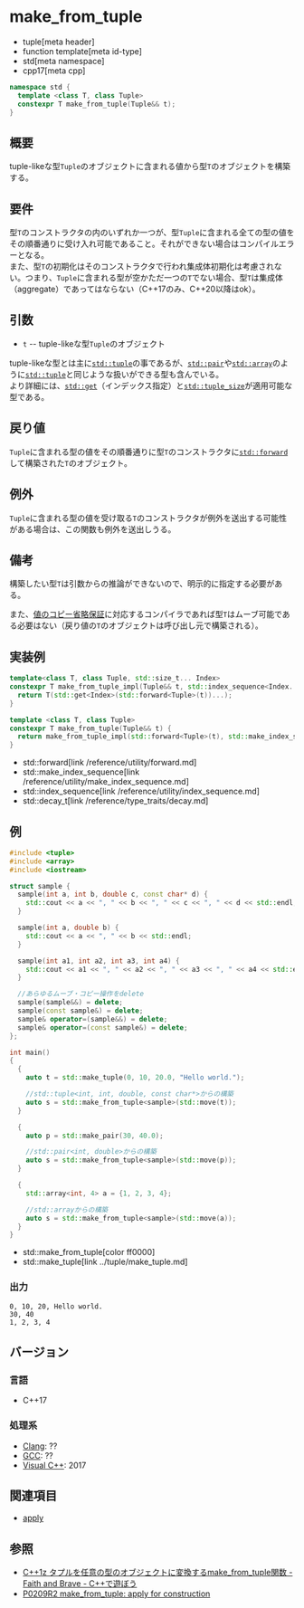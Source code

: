 # make_from_tuple
* tuple[meta header]
* function template[meta id-type]
* std[meta namespace]
* cpp17[meta cpp]

```cpp
namespace std {
  template <class T, class Tuple>
  constexpr T make_from_tuple(Tuple&& t);
}
```

## 概要
tuple-likeな型`Tuple`のオブジェクトに含まれる値から型`T`のオブジェクトを構築する。

## 要件
型`T`のコンストラクタの内のいずれか一つが、型`Tuple`に含まれる全ての型の値をその順番通りに受け入れ可能であること。それができない場合はコンパイルエラーとなる。  
また、型`T`の初期化はそのコンストラクタで行われ集成体初期化は考慮されない。つまり、`Tuple`に含まれる型が空かただ一つの`T`でない場合、型`T`は集成体（aggregate）であってはならない（C++17のみ、C++20以降はok）。

## 引数
- `t` -- tuple-likeな型`Tuple`のオブジェクト

tuple-likeな型とは主に[`std::tuple`](../tuple.md)の事であるが、[`std::pair`](/reference/utility/pair.md)や[`std::array`](/reference/array/array.md)のように[`std::tuple`](../tuple.md)と同じような扱いができる型も含んでいる。  
より詳細には、[`std::get`](/reference/array/array/get.md)（インデックス指定）と[`std::tuple_size`](/reference/array/array/tuple_size.md)が適用可能な型である。

## 戻り値
`Tuple`に含まれる型の値をその順番通りに型`T`のコンストラクタに[`std::forward`](`/reference/utility/forward.md`)して構築された`T`のオブジェクト。

## 例外
`Tuple`に含まれる型の値を受け取る`T`のコンストラクタが例外を送出する可能性がある場合は、この関数も例外を送出しうる。

## 備考
構築したい型`T`は引数からの推論ができないので、明示的に指定する必要がある。

また、[値のコピー省略保証](/lang/cpp17/guaranteed_copy_elision.md)に対応するコンパイラであれば型`T`はムーブ可能である必要はない（戻り値の`T`のオブジェクトは呼び出し元で構築される）。

## 実装例
```cpp
template<class T, class Tuple, std::size_t... Index>
constexpr T make_from_tuple_impl(Tuple&& t, std::index_sequence<Index...>){
  return T(std::get<Index>(std::forward<Tuple>(t))...);
}

template <class T, class Tuple>
constexpr T make_from_tuple(Tuple&& t) {
  return make_from_tuple_impl(std::forward<Tuple>(t), std::make_index_sequence<std::tuple_size_v<std::decay_t<Tuple>>>{});
}
```
* std::forward[link /reference/utility/forward.md]
* std::make_index_sequence[link /reference/utility/make_index_sequence.md]
* std::index_sequence[link /reference/utility/index_sequence.md]
* std::decay_t[link /reference/type_traits/decay.md]

## 例

```cpp example
#include <tuple>
#include <array>
#include <iostream>

struct sample {
  sample(int a, int b, double c, const char* d) {
    std::cout << a << ", " << b << ", " << c << ", " << d << std::endl;
  }

  sample(int a, double b) {
    std::cout << a << ", " << b << std::endl;
  }

  sample(int a1, int a2, int a3, int a4) {
    std::cout << a1 << ", " << a2 << ", " << a3 << ", " << a4 << std::endl;
  }

  //あらゆるムーブ・コピー操作をdelete
  sample(sample&&) = delete;
  sample(const sample&) = delete;
  sample& operator=(sample&&) = delete;
  sample& operator=(const sample&) = delete;
};

int main()
{
  {
    auto t = std::make_tuple(0, 10, 20.0, "Hello world.");

    //std::tuple<int, int, double, const char*>からの構築
    auto s = std::make_from_tuple<sample>(std::move(t));
  }

  {
    auto p = std::make_pair(30, 40.0);

    //std::pair<int, double>からの構築
    auto s = std::make_from_tuple<sample>(std::move(p));
  }

  {
    std::array<int, 4> a = {1, 2, 3, 4};

    //std::arrayからの構築
    auto s = std::make_from_tuple<sample>(std::move(a));
  }
}
```
* std::make_from_tuple[color ff0000]
* std::make_tuple[link ../tuple/make_tuple.md]

### 出力
```
0, 10, 20, Hello world.
30, 40
1, 2, 3, 4
```

## バージョン
### 言語
- C++17

### 処理系
- [Clang](/implementation.md#clang): ??
- [GCC](/implementation.md#gcc): ??
- [Visual C++](/implementation.md#visual_cpp): 2017


## 関連項目
- [apply](../tuple/apply.md)

## 参照
- [C++1z タプルを任意の型のオブジェクトに変換するmake_from_tuple関数 - Faith and Brave - C++で遊ぼう](https://faithandbrave.hateblo.jp/entry/2016/08/19/173946)
- [P0209R2 make_from_tuple: apply for construction](http://www.open-std.org/jtc1/sc22/wg21/docs/papers/2016/p0209r2.pdf)
